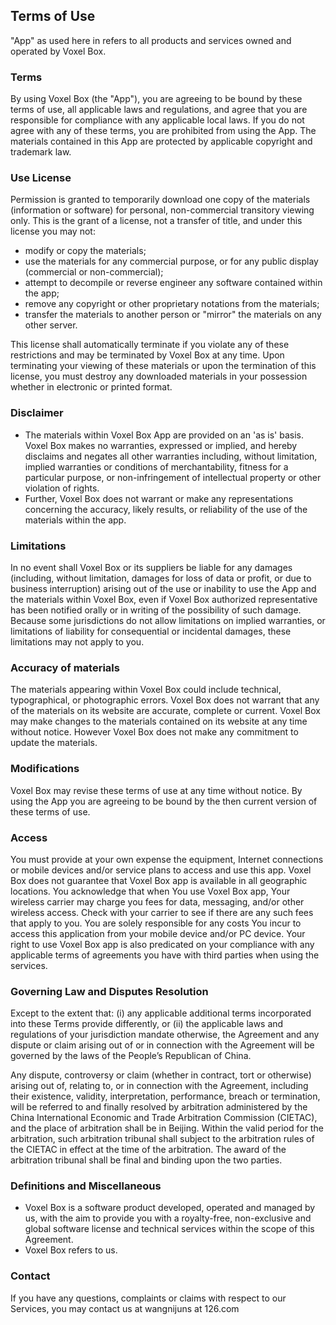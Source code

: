 ## Terms of Use

"App" as used here in refers to all products and services owned and operated by Voxel Box.

### Terms

By using Voxel Box (the "App"), you are agreeing to be bound by these terms of use, all applicable laws and regulations, and agree that you are responsible for compliance with any applicable local laws. If you do not agree with any of these terms, you are prohibited from using the App. The materials contained in this App are protected by applicable copyright and trademark law.

### Use License

Permission is granted to temporarily download one copy of the materials (information or software) for personal, non-commercial transitory viewing only. This is the grant of a license, not a transfer of title, and under this license you may not:

- modify or copy the materials;
- use the materials for any commercial purpose, or for any public display (commercial or non-commercial);
- attempt to decompile or reverse engineer any software contained within the app;
- remove any copyright or other proprietary notations from the materials; 
- transfer the materials to another person or "mirror" the materials on any other server.

This license shall automatically terminate if you violate any of these restrictions and may be terminated by Voxel Box at any time. Upon terminating your viewing of these materials or upon the termination of this license, you must destroy any downloaded materials in your possession whether in electronic or printed format.

### Disclaimer

- The materials within Voxel Box App are provided on an 'as is' basis. Voxel Box makes no warranties, expressed or implied, and hereby disclaims and negates all other warranties including, without limitation, implied warranties or conditions of merchantability, fitness for a particular purpose, or non-infringement of intellectual property or other violation of rights.
- Further, Voxel Box does not warrant or make any representations concerning the accuracy, likely results, or reliability of the use of the materials within the app.

### Limitations

In no event shall Voxel Box or its suppliers be liable for any damages (including, without limitation, damages for loss of data or profit, or due to business interruption) arising out of the use or inability to use the App and the materials within Voxel Box, even if Voxel Box authorized representative has been notified orally or in writing of the possibility of such damage. Because some jurisdictions do not allow limitations on implied warranties, or limitations of liability for consequential or incidental damages, these limitations may not apply to you.

### Accuracy of materials

The materials appearing within Voxel Box could include technical, typographical, or photographic errors. Voxel Box does not warrant that any of the materials on its website are accurate, complete or current. Voxel Box may make changes to the materials contained on its website at any time without notice. However Voxel Box does not make any commitment to update the materials.

### Modifications

Voxel Box may revise these terms of use at any time without notice. By using the App you are agreeing to be bound by the then current version of these terms of use.

### Access

You must provide at your own expense the equipment, Internet connections or mobile devices and/or service plans to access and use this app. Voxel Box does not guarantee that Voxel Box app is available in all geographic locations. You acknowledge that when You use Voxel Box app, Your wireless carrier may charge you fees for data, messaging, and/or other wireless access. Check with your carrier to see if there are any such fees that apply to you. You are solely responsible for any costs You incur to access this application from your mobile device and/or PC device. Your right to use Voxel Box app is also predicated on your compliance with any applicable terms of agreements you have with third parties when using the services.

### Governing Law and Disputes Resolution

Except to the extent that: (i) any applicable additional terms incorporated into these Terms provide differently, or (ii) the applicable laws and regulations of your jurisdiction mandate otherwise, the Agreement and any dispute or claim arising out of or in connection with the Agreement will be governed by the laws of the People’s Republican of China.

Any dispute, controversy or claim (whether in contract, tort or otherwise) arising out of, relating to, or in connection with the Agreement, including their existence, validity, interpretation, performance, breach or termination, will be referred to and finally resolved by arbitration administered by the China International Economic and Trade Arbitration Commission (CIETAC), and the place of arbitration shall be in Beijing. Within the valid period for the arbitration, such arbitration tribunal shall subject to the arbitration rules of the CIETAC in effect at the time of the arbitration. The award of the arbitration tribunal shall be final and binding upon the two parties.

### Definitions and Miscellaneous

- Voxel Box is a software product developed, operated and managed by us, with the aim to provide you with a royalty-free, non-exclusive and global software license and technical services within the scope of this Agreement.
- Voxel Box refers to us.

### Contact

If you have any questions, complaints or claims with respect to our Services, you may contact us at wangnijuns at 126.com




